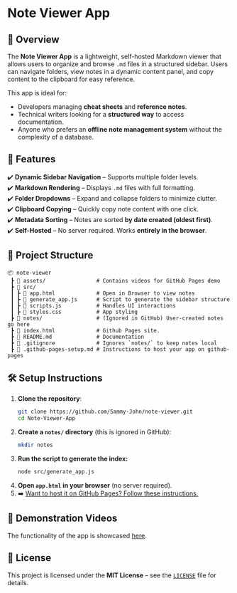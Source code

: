 # Note Viewer App

## 📌 Overview
The **Note Viewer App** is a lightweight, self-hosted Markdown viewer that allows users to organize and browse `.md` files in a structured sidebar. Users can navigate folders, view notes in a dynamic content panel, and copy content to the clipboard for easy reference.

This app is ideal for:
- Developers managing **cheat sheets** and **reference notes**.
- Technical writers looking for a **structured way** to access documentation.
- Anyone who prefers an **offline note management system** without the complexity of a database.

## 🚀 Features
✔️ **Dynamic Sidebar Navigation** – Supports multiple folder levels.  
✔️ **Markdown Rendering** – Displays `.md` files with full formatting.  
✔️ **Folder Dropdowns** – Expand and collapse folders to minimize clutter.  
✔️ **Clipboard Copying** – Quickly copy note content with one click.  
✔️ **Metadata Sorting** – Notes are sorted **by date created (oldest first)**.  
✔️ **Self-Hosted** – No server required. Works **entirely in the browser**.  

## 📂 Project Structure
```
📦 note-viewer
 ┣ 📂 assets/                # Contains videos for GitHub Pages demo
 ┣ 📂 src/
 ┃ ┣ 📜 app.html             # Open in Browser to view notes
 ┃ ┣ 📜 generate_app.js      # Script to generate the sidebar structure
 ┃ ┣ 📜 scripts.js           # Handles UI interactions
 ┃ ┣ 📜 styles.css           # App styling
 ┣ 📂 notes/                 # (Ignored in GitHub) User-created notes go here
 ┣ 📜 index.html             # Github Pages site. 
 ┣ 📜 README.md              # Documentation
 ┣ 📜 .gitignore             # Ignores `notes/` to keep notes local
 ┣ 📜 .github-pages-setup.md # Instructions to host your app on github-pages 
```

## 🛠️ Setup Instructions
1. **Clone the repository**:
   ```sh
   git clone https://github.com/Sammy-John/note-viewer.git
   cd Note-Viewer-App
   ```
2. **Create a `notes/` directory** (this is ignored in GitHub):
   ```sh
   mkdir notes
   ```
2. **Run the script to generate the index:**
   ```sh
   node src/generate_app.js
   ```
4. **Open `app.html` in your browser** (no server required).
5. ➡️ [Want to host it on GitHub Pages? Follow these instructions.](github-pages-setup.md)

## 🎥 Demonstration Videos
The functionality of the app is showcased [here](https://yourusername.github.io/Note-Viewer-App/videos.html).

## 📝 License
This project is licensed under the **MIT License** – see the [`LICENSE`](LICENSE) file for details.
